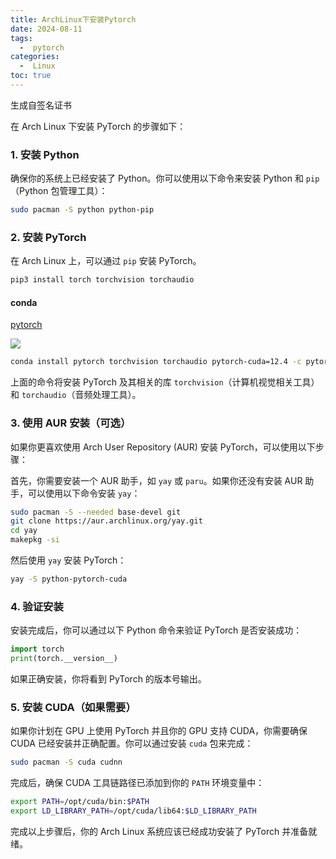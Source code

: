 ```yaml
---
title: ArchLinux下安装Pytorch
date: 2024-08-11
tags: 
  -  pytorch
categories:
  -  Linux
toc: true
---
```


生成自签名证书

<!-- more -->


在 Arch Linux 下安装 PyTorch 的步骤如下：

### 1. 安装 Python
确保你的系统上已经安装了 Python。你可以使用以下命令来安装 Python 和 `pip`（Python 包管理工具）：

```bash
sudo pacman -S python python-pip
```

### 2. 安装 PyTorch
在 Arch Linux 上，可以通过 `pip` 安装 PyTorch。

```bash
pip3 install torch torchvision torchaudio
```

#### conda

[pytorch](https://pytorch.org/)

![](https://file.trialos.com.cn/resources/8a8dbea290c182890191410910f55530.jpg)

```bash
conda install pytorch torchvision torchaudio pytorch-cuda=12.4 -c pytorch -c nvidia 
```

上面的命令将安装 PyTorch 及其相关的库 `torchvision`（计算机视觉相关工具）和 `torchaudio`（音频处理工具）。

### 3. 使用 AUR 安装（可选）
如果你更喜欢使用 Arch User Repository (AUR) 安装 PyTorch，可以使用以下步骤：

首先，你需要安装一个 AUR 助手，如 `yay` 或 `paru`。如果你还没有安装 AUR 助手，可以使用以下命令安装 `yay`：

```bash
sudo pacman -S --needed base-devel git
git clone https://aur.archlinux.org/yay.git
cd yay
makepkg -si
```

然后使用 `yay` 安装 PyTorch：

```bash
yay -S python-pytorch-cuda
```

### 4. 验证安装
安装完成后，你可以通过以下 Python 命令来验证 PyTorch 是否安装成功：

```python
import torch
print(torch.__version__)
```

如果正确安装，你将看到 PyTorch 的版本号输出。

### 5. 安装 CUDA（如果需要）
如果你计划在 GPU 上使用 PyTorch 并且你的 GPU 支持 CUDA，你需要确保 CUDA 已经安装并正确配置。你可以通过安装 `cuda` 包来完成：

```bash
sudo pacman -S cuda cudnn
```

完成后，确保 CUDA 工具链路径已添加到你的 `PATH` 环境变量中：

```bash
export PATH=/opt/cuda/bin:$PATH
export LD_LIBRARY_PATH=/opt/cuda/lib64:$LD_LIBRARY_PATH
```

完成以上步骤后，你的 Arch Linux 系统应该已经成功安装了 PyTorch 并准备就绪。